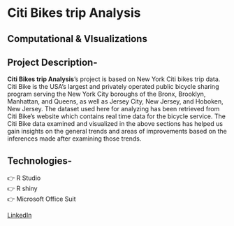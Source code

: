 
# **Citi Bikes trip Analysis**

## Computational & VIsualizations

## Project Description-

**Citi Bikes trip Analysis**’s project is based on New York Citi bikes trip data. Citi Bike is the USA’s largest and privately operated public bicycle sharing program serving the New York City boroughs of the Bronx, Brooklyn, Manhattan, and Queens, as well as Jersey City, New Jersey, and Hoboken, New Jersey. The dataset used here for analyzing has been retrieved from Citi Bike’s website which contains real time data for the bicycle service. The Citi Bike data examined and visualized in the above sections has helped us gain insights on the general trends and areas of improvements based on the inferences made after examining those trends.

## Technologies-
👉 R Studio<br>
👉 R shiny<br>
👉 Microsoft Office Suit<br>



[LinkedIn](https://www.linkedin.com/in/ketan-ksagar/)


